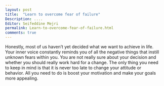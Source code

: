 ```yaml
---
layout: post
title:  "Learn to overcome fear of failure"
Description: ....
Editor: Seifeddine Mejri
permalink: Learn-to-overcome-fear-of-failure.html
comments: true
---
```


Honestly, most of us haven’t yet decided what we want to achieve in life. Your inner voice constantly reminds you of all the negative things that instill unknown fears within you. You are not really sure about your decision and whether you should really work hard for a change. The only thing you need to keep in mind is that it is never too late to change your attitude or behavior. All you need to do is boost your motivation and make your goals more appealing.